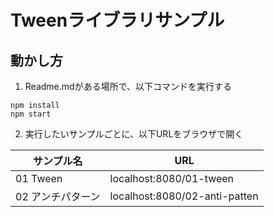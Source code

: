# Tweenライブラリサンプル

## 動かし方
1. Readme.mdがある場所で、以下コマンドを実行する

```
npm install
npm start
```

2. 実行したいサンプルごとに、以下URLをブラウザで開く

|  サンプル名        | URL                                     | 
| ---------------- | --------------------------------------- |
|  01 Tween        | localhost:8080/01-tween                 |
|  02 アンチパターン  | localhost:8080/02-anti-patten           |
